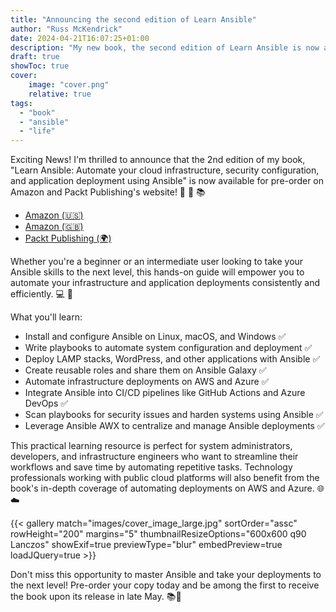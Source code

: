 ```yaml
---
title: "Announcing the second edition of Learn Ansible"
author: "Russ McKendrick"
date: 2024-04-21T16:07:25+01:00
description: "My new book, the second edition of Learn Ansible is now available for pre-order."
draft: true
showToc: true
cover:
    image: "cover.png"
    relative: true
tags:
  - "book"
  - "ansible"
  - "life"
---
```



Exciting News! I'm thrilled to announce that the 2nd edition of my book, "Learn Ansible: Automate your cloud infrastructure, security configuration, and application deployment using Ansible" is now available for pre-order on Amazon and Packt Publishing's website! 📣 🎉 📚

- [Amazon (🇺🇸)](https://www.amazon.com/Learn-Ansible-infrastructure-configuration-application-ebook/dp/B0D1Y2D5Z6/)
- [Amazon (🇬🇧)](https://www.amazon.co.uk/dp/B0D1Y2D5Z6/)
- [Packt Publishing (🌍)](https://www.packtpub.com/product/learn-ansible-second-edition/9781835088913)

Whether you're a beginner or an intermediate user looking to take your Ansible skills to the next level, this hands-on guide will empower you to automate your infrastructure and application deployments consistently and efficiently. 💻 🚀

What you'll learn:
- Install and configure Ansible on Linux, macOS, and Windows ✅
- Write playbooks to automate system configuration and deployment ✅
- Deploy LAMP stacks, WordPress, and other applications with Ansible ✅
- Create reusable roles and share them on Ansible Galaxy ✅
-  Automate infrastructure deployments on AWS and Azure ✅
-  Integrate Ansible into CI/CD pipelines like GitHub Actions and Azure DevOps ✅
-  Scan playbooks for security issues and harden systems using Ansible ✅
-  Leverage Ansible AWX to centralize and manage Ansible deployments ✅

This practical learning resource is perfect for system administrators, developers, and infrastructure engineers who want to streamline their workflows and save time by automating repetitive tasks. Technology professionals working with public cloud platforms will also benefit from the book's in-depth coverage of automating deployments on AWS and Azure. 🌐☁️

{{< gallery match="images/cover_image_large.jpg" sortOrder="assc" rowHeight="200" margins="5" thumbnailResizeOptions="600x600 q90 Lanczos" showExif=true previewType="blur" embedPreview=true loadJQuery=true >}}<br>

Don't miss this opportunity to master Ansible and take your deployments to the next level! Pre-order your copy today and be among the first to receive the book upon its release in late May. 📚💨

